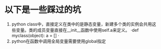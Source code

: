 # 以下是一些踩过的坑
1. python class中，直接定义在类中的是静态变量，新建多个类的实例会共用这些变量。类的成员变量直接在__init__函数中使用self.a来定义。
·def myclass(object):
  a = []
·
2. python在函数中调用全局变量需要使用global指定
